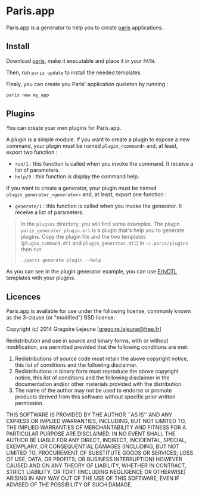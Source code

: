 # Paris.app

Paris.app is a generator to help you to create [paris](https://github.com/emedia-project/paris) applications. 

## Install

Download [paris](https://github.com/emedia-project/paris.app/wiki/paris), make it executable and place it in your `PATH`.

Then, run `paris update` to install the needed templates.

Finaly, you can create you Paris' application queleton by running :

```sh
paris new my_app
```

## Plugins

You can create your own plugins for Paris.app.

A plugin is a simple module. If you want to create a plugin to expose a new command, your plugin must be named `plugin_<command>` and, at least, export two function :

* `run/1` : this function is called when you invoke the command. It receive a list of parameters.
* `help/0` : this function is display the command help.

If you want to create a generator, your plugin must be named `plugin_generator_<generator>` and, at least, export one function :

* `generate/1` : this function is called when you invoke the generator. It receive a list of parameters.

> In the `plugins` directory, you will find some examples. The plugin `paris_generator_plugin.erl` is a plugin that's help you to generate plugins. Copy the plugin file and the two templates (`plugin_command.dtl` and `plugin_generator.dtl`) in `~/.paris/plugins` then run
>
>     ./paris generate plugin --help

As you can see in the plugin generator example, you can use [ErlyDTL](https://github.com/erlydtl/erlydtl) templates with your plugins.

## Licences

Paris.app is available for use under the following license, commonly known
as the 3-clause (or "modified") BSD license:

Copyright (c) 2014 Gregoire Lejeune [gregoire.lejeune@free.fr]

Redistribution and use in source and binary forms, with or without
modification, are permitted provided that the following conditions
are met:

1. Redistributions of source code must retain the above copyright
notice, this list of conditions and the following disclaimer.
2. Redistributions in binary form must reproduce the above copyright
notice, this list of conditions and the following disclaimer in the
documentation and/or other materials provided with the distribution.
3. The name of the author may not be used to endorse or promote products
derived from this software without specific prior written permission.

THIS SOFTWARE IS PROVIDED BY THE AUTHOR ``AS IS'' AND ANY EXPRESS OR
IMPLIED WARRANTIES, INCLUDING, BUT NOT LIMITED TO, THE IMPLIED WARRANTIES
OF MERCHANTABILITY AND FITNESS FOR A PARTICULAR PURPOSE ARE DISCLAIMED.
IN NO EVENT SHALL THE AUTHOR BE LIABLE FOR ANY DIRECT, INDIRECT,
INCIDENTAL, SPECIAL, EXEMPLARY, OR CONSEQUENTIAL DAMAGES (INCLUDING, BUT
NOT LIMITED TO, PROCUREMENT OF SUBSTITUTE GOODS OR SERVICES; LOSS OF USE,
DATA, OR PROFITS; OR BUSINESS INTERRUPTION) HOWEVER CAUSED AND ON ANY
THEORY OF LIABILITY, WHETHER IN CONTRACT, STRICT LIABILITY, OR TORT
(INCLUDING NEGLIGENCE OR OTHERWISE) ARISING IN ANY WAY OUT OF THE USE OF
THIS SOFTWARE, EVEN IF ADVISED OF THE POSSIBILITY OF SUCH DAMAGE.
